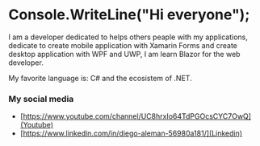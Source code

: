 # Console.WriteLine("Hi everyone");

I am a developer dedicated to helps others peaple with my applications, dedicate to create mobile application with Xamarin Forms and create desktop application
with WPF and UWP, I am learn Blazor for the web developer.

My favorite language is: C# and the ecosistem of .NET.

### My social media

* [https://www.youtube.com/channel/UC8hrxIo64TdPGOcsCYC7OwQ](Youtube)
* [https://www.linkedin.com/in/diego-aleman-56980a181/](Linkedin)
